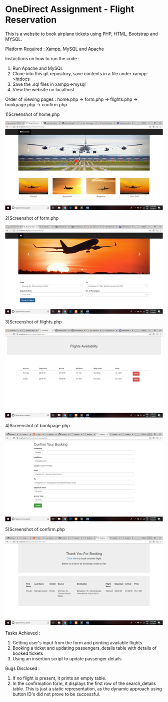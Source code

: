 # OneDirect Assignment - Flight Reservation

This is a website to book airplane tickets using PHP, HTML, Bootstrap and MYSQL.

Platform Required : Xampp, MySQL and Apache

Instuctions on how to run the code : 
1. Run Apache and MySQL
2. Clone into this git repository, save contents in a file under xampp->htdocs
3. Save the .sql files in xampp->mysql
4. View the website on localhost

Order of viewing pages :
home.php -> form.php -> flights.php -> bookpage.php -> confirm.php

1)Screenshot of home.php


![alt text](https://raw.githubusercontent.com/ShivaniMangal/OneDirectAssignment/master/imgs/screenshot1.jpg)



2)Screenshot of form.php


![alt text](https://raw.githubusercontent.com/ShivaniMangal/OneDirectAssignment/master/imgs/screenshot2.jpg)



3)Screenshot of flights.php


![alt text](https://raw.githubusercontent.com/ShivaniMangal/OneDirectAssignment/master/imgs/screenshot3.jpg)



4)Screenshot of bookpage.php


![alt text](https://raw.githubusercontent.com/ShivaniMangal/OneDirectAssignment/master/imgs/screenshot4.jpg)




5)Screenshot of confirm.php


![alt text](https://raw.githubusercontent.com/ShivaniMangal/OneDirectAssignment/master/imgs/screenshot5.jpg)





Tasks Achieved :
1. Getting user's input from the form and printing available flights
2. Booking a ticket and updating passengers_details table with details of booked tickets
3. Using an insertion script to update passenger details

Bugs Disclosed :
1. If no flight is present, it prints an empty table.
2. In the confirmation form, it displays the first row of the search_details table. This is just a static representation, as the dynamic approach using button ID's did not prove to be successful.

